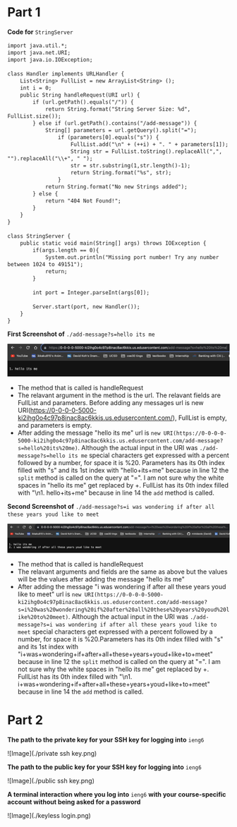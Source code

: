 # **Part 1**

**Code for** `StringServer`

```
import java.util.*;
import java.net.URI;
import java.io.IOException;

class Handler implements URLHandler {
    List<String> FullList = new ArrayList<String> ();
    int i = 0;
    public String handleRequest(URI url) {
        if (url.getPath().equals("/")) {
            return String.format("String Server Size: %d", FullList.size());
        } else if (url.getPath().contains("/add-message")) {
            String[] parameters = url.getQuery().split("=");
                if (parameters[0].equals("s")) {
                    FullList.add("\n" + (++i) + ". " + parameters[1]);
                    String str = FullList.toString().replaceAll(",", "").replaceAll("\\+", " ");
                    str = str.substring(1,str.length()-1);
                    return String.format("%s", str);
                }
            return String.format("No new Strings added");
        } else {
            return "404 Not Found!";
        }
    }
}

class StringServer {
    public static void main(String[] args) throws IOException {
        if(args.length == 0){
            System.out.println("Missing port number! Try any number between 1024 to 49151");
            return;
        }

        int port = Integer.parseInt(args[0]);

        Server.start(port, new Handler());
    }
}
```

**First Screenshot of** `./add-message?s=hello its me`

![Image](StringServer1.png)

- The method that is called is handleRequest
- The relavant argument in the method is the url. The relavant fields are FullList and parameters. Before adding any messages url is new URI(https://0-0-0-0-5000-ki2ihg0o4c97p8inac8ac6kkis.us.edusercontent.com/), FullList is empty, and parameters is empty.
- After adding the message "hello its me" url is `new URI(https://0-0-0-0-5000-ki2ihg0o4c97p8inac8ac6kkis.us.edusercontent.com/add-message?s=hello%20its%20me)`. Although the actual input in the URI was `./add-message?s=hello its me` special characters get expressed with a percent followed by a number, for space it is %20. Parameters has its 0th index filled with "s" and its 1st index with "hello+its+me" because in line 12 the `split` method is called on the query at "=". I am not sure why the white spaces in "hello its me" get replaced by +. FullList has its 0th index filled with "\n1. hello+its+me" because in line 14 the `add` method is called. 

**Second Screenshot of** `./add-message?s=i was wondering if after all these years youd like to meet`

![Image](StringServer2.png)

- The method that is called is handleRequest
- The relavant arguments and fields are the same as above but the values will be the values after adding the message "hello its me"
- After adding the message "i was wondering if after all these years youd like to meet" url is `new URI(https://0-0-0-0-5000-ki2ihg0o4c97p8inac8ac6kkis.us.edusercontent.com/add-message?s=i%20was%20wondering%20if%20after%20all%20these%20years%20youd%20like%20to%20meet)`. Although the actual input in the URI was `./add-message?s=i was wondering if after all these years youd like to meet` special characters get expressed with a percent followed by a number, for space it is %20.Parameters has its 0th index filled with "s" and its 1st index with "i+was+wondering+if+after+all+these+years+youd+like+to+meet" because in line 12 the `split` method is called on the query at "=". I am not sure why the white spaces in "hello its me" get replaced by +. FullList has its 0th index filled with "\n1. i+was+wondering+if+after+all+these+years+youd+like+to+meet" because in line 14 the `add` method is called.

# **Part 2**

**The path to the private key for your SSH key for logging into** `ieng6`

![Image](./private ssh key.png)

**The path to the public key for your SSH key for logging into** `ieng6`

![Image](./public ssh key.png)

**A terminal interaction where you log into** `ieng6` **with your course-specific account without being asked for a password**

![Image](./keyless login.png)

